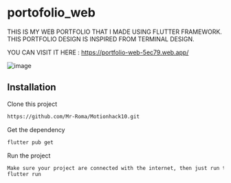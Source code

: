 # portofolio_web

THIS IS MY WEB PORTFOLIO THAT I MADE USING FLUTTER FRAMEWORK. THIS PORTFOLIO DESIGN IS INSPIRED FROM TERMINAL DESIGN. 

YOU CAN VISIT IT HERE : 
https://portfolio-web-5ec79.web.app/

![image](https://github.com/Mr-Roma/MyPortfolio/assets/114415380/f6e1487b-70bd-4913-aa69-dbaef6eea30d)

## Installation

Clone this project

```bash
https://github.com/Mr-Roma/Motionhack10.git
```

Get the dependency

```bash
flutter pub get
```

Run the project

```bash
Make sure your project are connected with the internet, then just run the command below :
flutter run
```



















